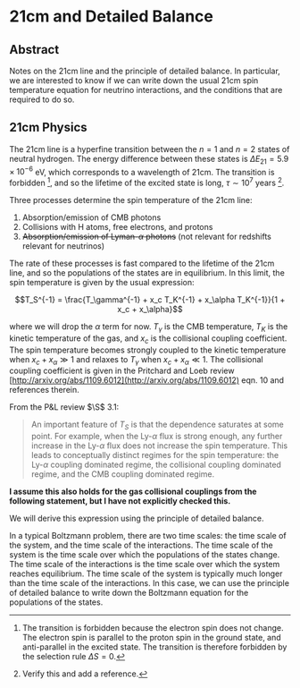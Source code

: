 # 21cm and Detailed Balance

## Abstract

Notes on the 21cm line and the principle of detailed balance. In particular, we are interested to know if we can write down the usual 21cm spin temperature equation for neutrino interactions, and the conditions that are required to do so.

## 21cm Physics

The 21cm line is a hyperfine transition between the $n=1$ and $n=2$ states of neutral hydrogen. The energy difference between these states is $\Delta E_{21} = 5.9 \times 10^{-6}$ eV, which corresponds to a wavelength of 21cm. The transition is forbidden [^1], and so the lifetime of the excited state is long, $\tau \sim 10^7$ years [^2]. 

Three processes determine the spin temperature of the 21cm line: 
1. Absorption/emission of CMB photons
1. Collisions with H atoms, free electrons, and protons
1. ~~Absorption/emission of Lyman-$\alpha$ photons~~ (not relevant for redshifts relevant for neutrinos)

The rate of these processes is fast compared to the lifetime of the 21cm line, and so the populations of the states are in equilibrium. In this limit, the spin temperature is given by the usual expression:

$$T_S^{-1} = \frac{T_\gamma^{-1} + x_c T_K^{-1} + x_\alpha T_K^{-1}}{1 + x_c + x_\alpha}$$

where we will drop the $\alpha$ term for now. $T_\gamma$ is the CMB temperature, $T_K$ is the kinetic temperature of the gas, and $x_c$ is the collisional coupling coefficient. The spin temperature becomes strongly coupled to the kinetic temperature when $x_c+x_\alpha \gg 1$ and relaxes to $T_\gamma$ when $x_c+x_\alpha \ll 1$. The collisional coupling coefficient is given in the Pritchard and Loeb review [http://arxiv.org/abs/1109.6012](http://arxiv.org/abs/1109.6012) eqn. 10 and references therein.

From the P&L review $\S$ 3.1:
>An important feature of $T_S$ is that the dependence saturates at some point. For example, when the Ly-$\alpha$ flux is strong enough, any further increase in the Ly-$\alpha$ flux does not increase the spin temperature. This leads to conceptually distinct regimes for the spin temperature: the Ly-$\alpha$ coupling dominated regime, the collisional coupling dominated regime, and the CMB coupling dominated regime.

**I assume this also holds for the gas collisional couplings from the following statement, but I have not explicitly checked this.**








We will derive this expression using the principle of detailed balance.

In a typical Boltzmann problem, there are two time scales: the time scale of the system, and the time scale of the interactions. The time scale of the system is the time scale over which the populations of the states change. The time scale of the interactions is the time scale over which the system reaches equilibrium. The time scale of the system is typically much longer than the time scale of the interactions. In this case, we can use the principle of detailed balance to write down the Boltzmann equation for the populations of the states.



[^1]: The transition is forbidden because the electron spin does not change. The electron spin is parallel to the proton spin in the ground state, and anti-parallel in the excited state. The transition is therefore forbidden by the selection rule $\Delta S = 0$.
[^2]: Verify this and add a reference.
